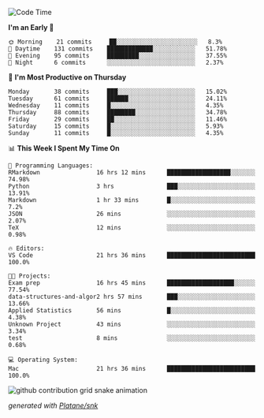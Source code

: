 <!--START_SECTION:waka-->
![Code Time](http://img.shields.io/badge/Code%20Time-136%20hrs%2042%20mins-blue)

**I'm an Early 🐤** 

```text
🌞 Morning    21 commits     ██░░░░░░░░░░░░░░░░░░░░░░░   8.3% 
🌆 Daytime    131 commits    █████████████░░░░░░░░░░░░   51.78% 
🌃 Evening    95 commits     █████████░░░░░░░░░░░░░░░░   37.55% 
🌙 Night      6 commits      ░░░░░░░░░░░░░░░░░░░░░░░░░   2.37%

```
📅 **I'm Most Productive on Thursday** 

```text
Monday       38 commits     ███░░░░░░░░░░░░░░░░░░░░░░   15.02% 
Tuesday      61 commits     ██████░░░░░░░░░░░░░░░░░░░   24.11% 
Wednesday    11 commits     █░░░░░░░░░░░░░░░░░░░░░░░░   4.35% 
Thursday     88 commits     ████████░░░░░░░░░░░░░░░░░   34.78% 
Friday       29 commits     ██░░░░░░░░░░░░░░░░░░░░░░░   11.46% 
Saturday     15 commits     █░░░░░░░░░░░░░░░░░░░░░░░░   5.93% 
Sunday       11 commits     █░░░░░░░░░░░░░░░░░░░░░░░░   4.35%

```


📊 **This Week I Spent My Time On** 

```text
💬 Programming Languages: 
RMarkdown                16 hrs 12 mins      ██████████████████░░░░░░░   74.98% 
Python                   3 hrs               ███░░░░░░░░░░░░░░░░░░░░░░   13.91% 
Markdown                 1 hr 33 mins        █░░░░░░░░░░░░░░░░░░░░░░░░   7.2% 
JSON                     26 mins             ░░░░░░░░░░░░░░░░░░░░░░░░░   2.07% 
TeX                      12 mins             ░░░░░░░░░░░░░░░░░░░░░░░░░   0.98%

🔥 Editors: 
VS Code                  21 hrs 36 mins      █████████████████████████   100.0%

🐱‍💻 Projects: 
Exam prep                16 hrs 45 mins      ███████████████████░░░░░░   77.54% 
data-structures-and-algor2 hrs 57 mins       ███░░░░░░░░░░░░░░░░░░░░░░   13.66% 
Applied Statistics       56 mins             █░░░░░░░░░░░░░░░░░░░░░░░░   4.38% 
Unknown Project          43 mins             ░░░░░░░░░░░░░░░░░░░░░░░░░   3.34% 
test                     8 mins              ░░░░░░░░░░░░░░░░░░░░░░░░░   0.68%

💻 Operating System: 
Mac                      21 hrs 36 mins      █████████████████████████   100.0%

```


<!--END_SECTION:waka-->


<!--Snake Game-->
![github contribution grid snake animation](https://raw.githubusercontent.com/viggo-gascou/viggo-gascou/output/github-contribution-grid-snake.svg)

_generated with [Platane/snk](https://github.com/Platane/snk)_
<!--Snake Game-->

